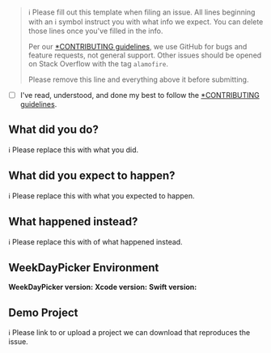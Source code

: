 > ℹ Please fill out this template when filing an issue.
> All lines beginning with an ℹ symbol instruct you with what info we expect. You can delete those lines once you've filled in the info.
>
> Per our [*CONTRIBUTING guidelines](https://github.com/Alamofire/Alamofire/blob/master/CONTRIBUTING.md), we use GitHub for
> bugs and feature requests, not general support. Other issues should be opened on Stack Overflow with the tag `alamofire`.
>
> Please remove this line and everything above it before submitting.

* [ ] I've read, understood, and done my best to follow the [*CONTRIBUTING guidelines](https://github.com/Alamofire/Alamofire/blob/master/CONTRIBUTING.md).

## What did you do?

ℹ Please replace this with what you did.  

## What did you expect to happen?

ℹ Please replace this with what you expected to happen.  

## What happened instead?

ℹ Please replace this with of what happened instead.  

## WeekDayPicker Environment

**WeekDayPicker version:**
**Xcode version:**
**Swift version:**

## Demo Project

ℹ Please link to or upload a project we can download that reproduces the issue.
